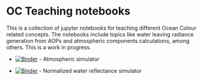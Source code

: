 # OC Teaching notebooks

This is a collection of jupyter notebooks for teaching different Ocean Colour related concepts. The notebooks include topics like water leaving radiance generation from AOPs and atmospheric components calculations, among others. This is a work in progress.


* [![Binder](https://mybinder.org/badge_logo.svg)](https://mybinder.org/v2/gh/fnemina/OC-Teaching-notebooks/master?filepath=notebooks%2FatmSim.ipynb) - Atmospheric simulator

* [![Binder](https://mybinder.org/badge_logo.svg)](https://mybinder.org/v2/gh/fnemina/OC-Teaching-notebooks/master?filepath=notebooks%2FchlRho.ipynb) - Normalized water reflectance simulator
